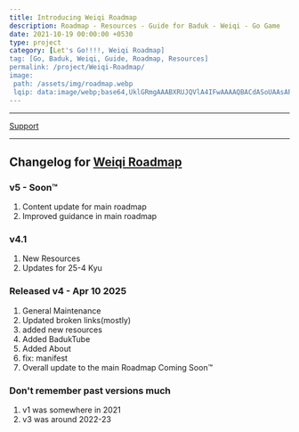 ```yaml
---
title: Introducing Weiqi Roadmap
description: Roadmap - Resources - Guide for Baduk - Weiqi - Go Game
date: 2021-10-19 00:00:00 +0530
type: project
category: [Let's Go!!!!, Weiqi Roadmap]
tag: [Go, Baduk, Weiqi, Guide, Roadmap, Resources]
permalink: /project/Weiqi-Roadmap/
image:
 path: /assets/img/roadmap.webp
 lqip: data:image/webp;base64,UklGRmgAAABXRUJQVlA4IFwAAAAQBACdASoUAAsAPzmGuVOvKSWisAgB4CcJYgCw7CIHjdheu9+YMN0wAAD9n5p/paiWQEU8KwbiX+UOv3DkEFq0xDtZdLE07pGB+i3j16uWxdugR7TSho78HT4AAA==
---
```



<hr>
<a href="/blog/Support/" class="btn grn fas fa-money-bill"> Support</a> 

---

## Changelog for [Weiqi Roadmap](https://weiqi.soumyak4.in)

### v5 - Soon™

1. Content update for main roadmap
2. Improved guidance in main roadmap

### v4.1

1. New Resources
2. Updates for 25-4 Kyu

### Released v4 - Apr 10 2025

1. General Maintenance 
2. Updated broken links(mostly)
3. added new resources
4. Added BadukTube
5. Added About
6. fix: manifest
7. Overall update to the main Roadmap Coming Soon™

### Don't remember past versions much

1. v1 was somewhere in 2021
2. v3 was around 2022-23